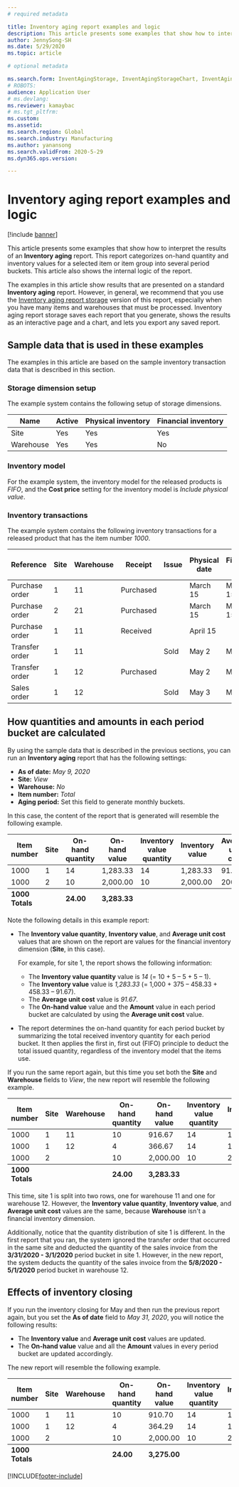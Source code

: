 ```yaml
---
# required metadata

title: Inventory aging report examples and logic
description: This article presents some examples that show how to interpret the results of an Inventory aging report.
author: JennySong-SH
ms.date: 5/29/2020
ms.topic: article

# optional metadata

ms.search.form: InventAgingStorage, InventAgingStorageChart, InventAgingStorageDetails
# ROBOTS:
audience: Application User
# ms.devlang: 
ms.reviewer: kamaybac
# ms.tgt_pltfrm:
ms.custom: 
ms.assetid: 
ms.search.region: Global
ms.search.industry: Manufacturing
ms.author: yanansong
ms.search.validFrom: 2020-5-29
ms.dyn365.ops.version: 

---
```


# Inventory aging report examples and logic

[!include [banner](../includes/banner.md)]

This article presents some examples that show how to interpret the results of an **Inventory aging** report. This report categorizes on-hand quantity and inventory values for a selected item or item group into several period buckets. This article also shows the internal logic of the report.

The examples in this article show results that are presented on a standard **Inventory aging** report. However, in general, we recommend that you use the [Inventory aging report storage](inventory-aging-report-storage.md) version of this report, especially when you have many items and warehouses that must be processed. Inventory aging report storage saves each report that you generate, shows the results as an interactive page and a chart, and lets you export any saved report.

## Sample data that is used in these examples

The examples in this article are based on the sample inventory transaction data that is described in this section.

### Storage dimension setup

The example system contains the following setup of storage dimensions.

| Name      | Active | Physical inventory | Financial inventory |
|-----------|--------|--------------------|---------------------|
| Site      | Yes    | Yes                | Yes                 |
| Warehouse | Yes    | Yes                | No                  |

### Inventory model

For the example system, the inventory model for the released products is *FIFO*, and the **Cost price** setting for the inventory model is *Include physical value*.

### Inventory transactions

The example system contains the following inventory transactions for a released product that has the item number *1000*.

| Reference      | Site | Warehouse | Receipt   | Issue | Physical date | Financial date | Quantity | Cost amount | Physical cost amount |
|----------------|------|-----------|-----------|-------|---------------|----------------|----------|-------------|----------------------|
| Purchase order | 1    | 11        | Purchased |       | March 15      | March 15       | 10       | 1,000       | 1,000                |
| Purchase order | 2    | 21        | Purchased |       | March 15      | March 15       | 10       | 2,000       | 2,000                |
| Purchase order | 1    | 11        | Received  |       | April 15      |                | 5        |             | 375                  |
| Transfer order | 1    | 11        |           | Sold  | May 2         | May 2          | -5       | -458.33     | -458.33              |
| Transfer order | 1    | 12        | Purchased |       | May 2         | May 2          | 5        | 458.33      | 458.33               |
| Sales order    | 1    | 12        |           | Sold  | May 3         | May 3          | -1       | -91.67      | -91.67               |

## How quantities and amounts in each period bucket are calculated

By using the sample data that is described in the previous sections, you can run an **Inventory aging** report that has the following settings:

- **As of date:** *May 9, 2020*
- **Site:** *View*
- **Warehouse:** *No*
- **Item number:** *Total*
- **Aging period:** Set this field to generate monthly buckets.

In this case, the content of the report that is generated will resemble the following example.

<table>
<thead>
<tr>
    <th rowspan="2">Item number</th>
    <th rowspan="2">Site</th>
    <th rowspan="2">On-hand quantity</th>
    <th rowspan="2">On-hand value</th>
    <th rowspan="2">Inventory value quantity</th>
    <th rowspan="2">Inventory value</th>
    <th rowspan="2">Average unit cost</th>
    <th colspan="2">5/8/2020 - 5/1/2020</th>
    <th colspan="2">4/30/2020 - 4/1/2020</th>
    <th colspan="2">3/31/2020 - 3/1/2020</th>
</tr>
<tr>
    <th>P1:Quantity</th>
    <th>P1:Amount</th>
    <th>P2:Quantity</th>
    <th>P2:Amount</th>
    <th>P3:Quantity</th>
    <th>P3:Amount</th>
</tr>
</thead>
<tbody>
<tr>
    <td>1000</td>
    <td>1</td>
    <td>14</td>
    <td>1,283.33</td>
    <td>14</td>
    <td>1,283.33</td>
    <td>91.67</td>
    <td></td>
    <td></td>
    <td>5.00</td>
    <td>458.33</td>
    <td>9.00</td>
    <td>825.00</td>
</tr>
<tr>
    <td>1000</td>
    <td>2</td>
    <td>10</td>
    <td>2,000.00</td>
    <td>10</td>
    <td>2,000.00</td>
    <td>200.00</td>
    <td></td>
    <td></td>
    <td></td>
    <td></td>
    <td>10.00</td>
    <td>2,000.00</td>
</tr>
</tbody>
<tfoot>
<tr>
    <td><strong>1000 Totals</strong></td>
    <td></td>
    <td><strong>24.00</strong></td>
    <td><strong>3,283.33</strong></td>
    <td></td>
    <td></td>
    <td></td>
    <td></td>
    <td></td>
    <td><strong>5.00</strong></td>
    <td><strong>458.33</strong></td>
    <td><strong>19</strong></td>
    <td><strong>2,825.00</strong></td>
</tr>
</tfoot>
</table>

Note the following details in this example report:

- The **Inventory value quantity**, **Inventory value**, and **Average unit cost** values that are shown on the report are values for the financial inventory dimension (**Site**, in this case).

    For example, for site 1, the report shows the following information:

    - The **Inventory value quantity** value is *14* (= 10 + 5 – 5 + 5 – 1).
    - The **Inventory value** value is *1,283.33* (= 1,000 + 375 – 458.33 + 458.33 – 91.67).
    - The **Average unit cost** value is *91.67*.
    - The **On-hand value** value and the **Amount** value in each period bucket are calculated by using the **Average unit cost** value.

- The report determines the on-hand quantity for each period bucket by summarizing the total received inventory quantity for each period bucket. It then applies the first in, first out (FIFO) principle to deduct the total issued quantity, regardless of the inventory model that the items use.

If you run the same report again, but this time you set both the **Site** and **Warehouse** fields to *View*, the new report will resemble the following example.

<table>
<thead>
<tr>
    <th rowspan="2">Item number</th>
    <th rowspan="2">Site</th>
    <th rowspan="2">Warehouse</th>
    <th rowspan="2">On-hand quantity</th>
    <th rowspan="2">On-hand value</th>
    <th rowspan="2">Inventory value quantity</th>
    <th rowspan="2">Inventory value</th>
    <th rowspan="2">Average unit cost</th>
    <th colspan="2">5/8/2020 - 5/1/2020</th>
    <th colspan="2">4/30/2020 - 4/1/2020</th>
    <th colspan="2">3/31/2020 - 3/1/2020</th>
</tr>
<tr>
    <th>P1:Quantity</th>
    <th>P1:Amount</th>
    <th>P2:Quantity</th>
    <th>P2:Amount</th>
    <th>P3:Quantity</th>
    <th>P3:Amount</th>
</tr>
</thead>
<tbody>
<tr>
    <td>1000</td>
    <td>1</td>
    <td>11</td>
    <td>10</td>
    <td>916.67</td>
    <td>14</td>
    <td>1,283.33</td>
    <td>91.67</td>
    <td></td>
    <td></td>
    <td>5.00</td>
    <td>458.33</td>
    <td>5.00</td>
    <td>458.33</td>
</tr>
<tr>
    <td>1000</td>
    <td>1</td>
    <td>12</td>
    <td>4</td>
    <td>366.67</td>
    <td>14</td>
    <td>1,283.33</td>
    <td>91.67</td>
    <td>4.00</td>
    <td>366.67</td>
    <td></td>
    <td></td>
    <td></td>
    <td></td>
</tr>
<tr>
    <td>1000</td>
    <td>2</td>
    <td></td>
    <td>10</td>
    <td>2,000.00</td>
    <td>10</td>
    <td>2,000.00</td>
    <td>200.00</td>
    <td></td>
    <td></td>
    <td></td>
    <td></td>
    <td>10.00</td>
    <td>2,000.00</td>
</tr>
</tbody>
<tfoot>
<tr>
    <td><strong>1000 Totals</strong></td>
    <td></td>
    <td></td>
    <td><strong>24.00</strong></td>
    <td><strong>3,283.33</strong></td>
    <td></td>
    <td></td>
    <td></td>
    <td><strong>4.00</strong></td>
    <td><strong>366.67</strong></td>
    <td><strong>5.00</strong></td>
    <td><strong>458.33</strong></td>
    <td><strong>15</strong></td>
    <td><strong>2,458.33</strong></td>
</tr>
</tfoot>
</table>

This time, site 1 is split into two rows, one for warehouse 11 and one for warehouse 12. However, the **Inventory value quantity**, **Inventory value**, and **Average unit cost** values are the same, because **Warehouse** isn't a financial inventory dimension.

Additionally, notice that the quantity distribution of site 1 is different. In the first report that you ran, the system ignored the transfer order that occurred in the same site and deducted the quantity of the sales invoice from the **3/31/2020 - 3/1/2020** period bucket in site 1. However, in the new report, the system deducts the quantity of the sales invoice from the **5/8/2020 - 5/1/2020** period bucket in warehouse 12.

## Effects of inventory closing

If you run the inventory closing for May and then run the previous report again, but you set the **As of date** field to *May 31, 2020*, you will notice the following results:

- The **Inventory value** and **Average unit cost** values are updated.
- The **On-hand value** value and all the **Amount** values in every period bucket are updated accordingly.

The new report will resemble the following example.

<table>
<thead>
<tr>
    <th rowspan="2">Item number</th>
    <th rowspan="2">Site</th>
    <th rowspan="2">Warehouse</th>
    <th rowspan="2">On-hand quantity</th>
    <th rowspan="2">On-hand value</th>
    <th rowspan="2">Inventory value quantity</th>
    <th rowspan="2">Inventory value</th>
    <th rowspan="2">Average unit cost</th>
    <th colspan="2">5/31/2020 - 5/1/2020</th>
    <th colspan="2">4/30/2020 - 4/1/2020</th>
    <th colspan="2">3/31/2020 - 3/1/2020</th>
</tr>
<tr>
    <th>P1:Quantity</th>
    <th>P1:Amount</th>
    <th>P2:Quantity</th>
    <th>P2:Amount</th>
    <th>P3:Quantity</th>
    <th>P3:Amount</th>
</tr>
</thead>
<tbody>
<tr>
    <td>1000</td>
    <td>1</td>
    <td>11</td>
    <td>10</td>
    <td>910.70</td>
    <td>14</td>
    <td>1,275.00</td>
    <td>91.07</td>
    <td>0.00</td>
    <td></td>
    <td>5.00</td>
    <td>455.36</td>
    <td>5.00</td>
    <td>455.36</td>
</tr>
<tr>
    <td>1000</td>
    <td>1</td>
    <td>12</td>
    <td>4</td>
    <td>364.29</td>
    <td>14</td>
    <td>1,275.00</td>
    <td>91.07</td>
    <td>4.00</td>
    <td>364.29</td>
    <td></td>
    <td></td>
    <td></td>
    <td></td>
</tr>
<tr>
    <td>1000</td>
    <td>2</td>
    <td></td>
    <td>10</td>
    <td>2,000.00</td>
    <td>10</td>
    <td>2,000.00</td>
    <td>200.00</td>
    <td></td>
    <td></td>
    <td></td>
    <td></td>
    <td>10.00</td>
    <td>2,000.00</td>
</tr>
</tbody>
<tfoot>
<tr>
    <td><strong>1000 Totals</strong></td>
    <td></td>
    <td></td>
    <td><strong>24.00</strong></td>
    <td><strong>3,275.00</strong></td>
    <td></td>
    <td></td>
    <td></td>
    <td><strong>4.00</strong></td>
    <td><strong>364.29</strong></td>
    <td><strong>5.00</strong></td>
    <td><strong>455.36</strong></td>
    <td><strong>15</strong></td>
    <td><strong>2,455.36</strong></td>
</tr>
</tfoot>
</table>


[!INCLUDE[footer-include](../../includes/footer-banner.md)]